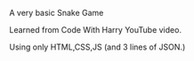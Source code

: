 A very basic Snake Game

Learned from Code With Harry YouTube video.

Using only HTML,CSS,JS (and 3 lines of JSON.)
